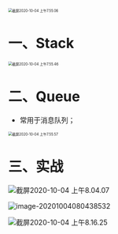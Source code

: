 <img src="https://leibnize-picbed.oss-cn-shenzhen.aliyuncs.com/img/20201004075508.png" alt="截屏2020-10-04 上午7.55.06" style="zoom:50%;" />



# 一、Stack

<img src="https://leibnize-picbed.oss-cn-shenzhen.aliyuncs.com/img/20201004075549.png" alt="截屏2020-10-04 上午7.55.46" style="zoom:50%;" />



# 二、Queue

- 常用于消息队列；

<img src="https://leibnize-picbed.oss-cn-shenzhen.aliyuncs.com/img/20201004075600.png" alt="截屏2020-10-04 上午7.55.57" style="zoom:50%;" />



# 三、实战

![截屏2020-10-04 上午8.04.07](https://leibnize-picbed.oss-cn-shenzhen.aliyuncs.com/img/20201004080413.png)

![image-20201004080438532](https://leibnize-picbed.oss-cn-shenzhen.aliyuncs.com/img/20201004080438.png)

![截屏2020-10-04 上午8.16.25](https://leibnize-picbed.oss-cn-shenzhen.aliyuncs.com/img/20201004081630.png)

